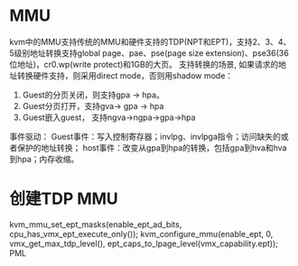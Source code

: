# MMU
kvm中的MMU支持传统的MMU和硬件支持的TDP(NPT和EPT)，支持2、3、4、5级别地址转换支持global page、pae、pse(page size extension)、pse36(36位地址)，cr0.wp(write protect)和1GB的大页。
支持转换的场景, 如果请求的地址转换硬件支持，则采用direct mode，否则用shadow mode：
1. Guest的分页关闭，则支持gpa -> hpa。
2. Guest分页打开，支持gva-> gpa -> hpa
3. Guest嵌入guest， 支持ngva->ngpa->gpa->hpa
   
事件驱动：
Guest事件：写入控制寄存器；invlpg、invlpga指令；访问缺失的或者保护的地址转换；
host事件：改变从gpa到hpa的转换，包括gpa到hva和hva到hpa；内存收缩。

# 创建TDP MMU

kvm_mmu_set_ept_masks(enable_ept_ad_bits, cpu_has_vmx_ept_execute_only());
kvm_configure_mmu(enable_ept, 0, vmx_get_max_tdp_level(), ept_caps_to_lpage_level(vmx_capability.ept));
PML
